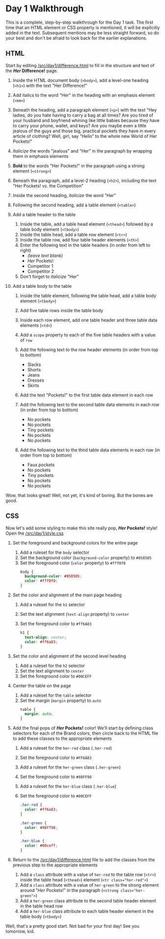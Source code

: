 # Day 1 Walkthrough

This is a complete, step-by-step walkthrough for the Day 1 task. The first time that an HTML element or CSS property is mentioned, it will be explicitly added in the text. Subsequent mentions may be less straight forward, so do your best and don't be afraid to look back for the earlier explanations.

## HTML

Start by editing [/src/day1/difference.html](../../src/day1/difference.html) to fill in the structure and text of the **_Her_ Difference!** page.

1. Inside the HTML document body (`<body>`), add a level-one heading (`<h1>`) with the text "Her Difference!"
1. Add italics to the word "Her" in the heading with an emphasis element (`<em>`)
1. Beneath the heading, add a paragraph element (`<p>`) with the text "Hey ladies, do you hate having to carry a bag at all times? Are you tired of your husband and boyfriend whining like little babies because they have to carry your phone, wallet, and keys? Are you maybe even a little jealous of the guys and those big, practical pockets they have in every article of clothing? Well, girl, say “Hello” to the whole new World of Her Pockets!"
1. _Italicize_ the words "jealous" and "Her" in the paragraph by wrapping them in emphasis elements
1. **Bold** to the words "Her Pockets!" in the paragraph using a strong element (`<strong>`)
1. Beneath the paragraph, add a level-2 heading (`<h2>`), including the text "Her Pockets! vs. the Competition"
1. Inside the second heading, _italicize_ the word "Her"
1. Following the second heading, add a table element (`<table>`)
1. Add a table header to the table

   1. Inside the table, add a table head element (`<thead>`) followed by a table body element (`<tbody>`)
   1. Inside the table head, add a table row element (`<tr>`)
   1. Inside the table row, add four table header elements (`<th>`)
   1. Enter the following text in the table headers (in order from left to right)
      - _(leave text blank)_
      - _Her_ Pockets!
      - Competitor 1
      - Competitor 2
   1. Don't forget to _italicize_ "Her"

1. Add a table body to the table

   1. Inside the table element, following the table head, add a table body element (`<tbody>`)
   1. Add five table rows inside the table body
   1. Inside each row element, add one table header and three table data elements (`<td>`)
   1. Add a `scope` property to each of the five table headers with a value of `row`
   1. Add the following text to the row header elements (in order from top to bottom)

      - Slacks
      - Shorts
      - Jeans
      - Dresses
      - Skirts

   1. Add the text "Pockets!" to the first table data element in each row
   1. Add the following text to the second table data elements in each row (in order from top to bottom)

      - No pockets
      - No pockets
      - Tiny pockets
      - No pockets
      - No pockets

   1. Add the following text to the third table data elements in each row (in order from top to bottom)

      - Faux pockets
      - No pockets
      - Tiny pockets
      - No pockets
      - No pockets

Wow, that looks great! Well, not yet, it's kind of boring. But the bones are good.

## CSS

Now let's add some styling to make this site really pop, **_Her_ Pockets!** style! Open the [/src/day1/style.css](../../src/day1/style.css)

1. Set the foreground and background colors for the entire page
   1. Add a ruleset for the `body` selector
   1. Set the background color (`background-color` property) to `#050505`
   1. Set the foreground color (`color` property) to `#fff0f0`
      ```css
      body {
        background-color: #050505;
        color: #fff0f0;
      }
      ```
1. Set the color and alignment of the main page heading

   1. Add a ruleset for the `h1` selector
   1. Set the text alignment (`text-align` property) to `center`
   1. Set the foreground color to `#ff6A83`

      ```css
      h1 {
        text-align: center;
        color: #ff6a83;
      }
      ```

1. Set the color and alignment of the second level heading

   1. Add a ruleset for the `h2` selector
   1. Set the text alignment to `center`
   1. Set the foreground color to `#00CEFF`

1. Center the table on the page
   1. Add a ruleset for the `table` selector
   1. Set the margin (`margin` property) to `auto`
      ```css
      table {
        margin: auto;
      }
      ```
1. Add the final pops of **_Her_ Pockets!** color! We'll start by defining class selectors for each of the Brand colors, then circle back to the HTML file to add these classes to the appropriate elements

   1. Add a ruleset for the `her-red` class (`.her-red`)
   1. Set the foreground color to `#FF6A83`
   1. Add a ruleset for the `her-green` class (`.her-green`)
   1. Set the foreground color to `#98FF98`
   1. Add a ruleset for the `her-blue` class (`.her-blue`)
   1. Set the foreground color to `#00CEFF`

      ```css
      .her-red {
        color: #ff6a83;
      }

      .her-green {
        color: #98ff98;
      }

      .her-blue {
        color: #00ceff;
      }
      ```

1. Return to the [/src/day1/difference.html](../../src/day1/difference.html) file to add the classes from the previous step to the appropriate elements
   1. Add a `class` attribute with a value of `her-red` to the table row (`<tr>`) inside the table head (`<thead>`) element (`<tr class="her-red">`)
   1. Add a `class` attribute with a value of `her-green` to the strong element around "_Her_ Pockets!" in the paragraph (`<strong class="her-green">`)
   1. Add a `her-green` class attribute to the second table header element in the table head row
   1. Add a `her-blue` class attribute to each table header element in the table body (`<tbody>`)

Well, that's a pretty good start. Not bad for your first day! See you tomorrow, kid.
